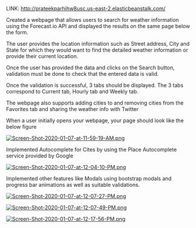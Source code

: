 LINK:
http://prateekparhihw8usc.us-east-2.elasticbeanstalk.com/

Created a webpage that allows users to search for weather information using the Forecast.io API and displayed the results on the same page below the form.

The user provides the location information such as Street address, City and State for which they
would want to find the detailed weather information or provide their current location.

Once the user has provided the data and clicks on the Search button, validation must be done to
check that the entered data is valid.

Once the validation is successful, 3 tabs should be displayed. The 3 tabs correspond to Current tab, Hourly tab and Weekly tab.

The webpage also supports adding cities to and removing cities from the Favorites tab and sharing the weather info with Twitter

When a user initially opens your webpage, your page should look like the below figure


[![Screen-Shot-2020-01-07-at-11-59-19-AM.png](https://i.postimg.cc/PfWdcM52/Screen-Shot-2020-01-07-at-11-59-19-AM.png)](https://postimg.cc/nML89B7D)


Implemented Autocomplete for Cites by using the Place Autocomplete service provided by Google


[![Screen-Shot-2020-01-07-at-12-04-10-PM.png](https://i.postimg.cc/9MXBhbjZ/Screen-Shot-2020-01-07-at-12-04-10-PM.png)](https://postimg.cc/sB8WPpxg)


Implemented other features like Modals using bootstrap modals and progress bar animations as well as suitable validations.


[![Screen-Shot-2020-01-07-at-12-07-27-PM.png](https://i.postimg.cc/G2S5ttrM/Screen-Shot-2020-01-07-at-12-07-27-PM.png)](https://postimg.cc/njBkwHX7)


[![Screen-Shot-2020-01-07-at-12-07-49-PM.png](https://i.postimg.cc/76Wq4qR4/Screen-Shot-2020-01-07-at-12-07-49-PM.png)](https://postimg.cc/njByYfZS)


[![Screen-Shot-2020-01-07-at-12-17-56-PM.png](https://i.postimg.cc/xCS4bhbm/Screen-Shot-2020-01-07-at-12-17-56-PM.png)](https://postimg.cc/1gJHkWBR)
